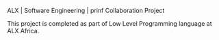ALX | Software Engineering | prinf Collaboration Project

This project is completed as part of Low Level Programming language at ALX Africa.
